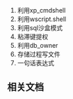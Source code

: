 1. 利用xp_cmdshell
2. 利用wscript.shell
3. 利用sql沙盒模式
4. 粘滞键提权
5. 利用db_owner
6. 存储过程写文件
7. 一句话表达式


相关文档
-----------
[]()